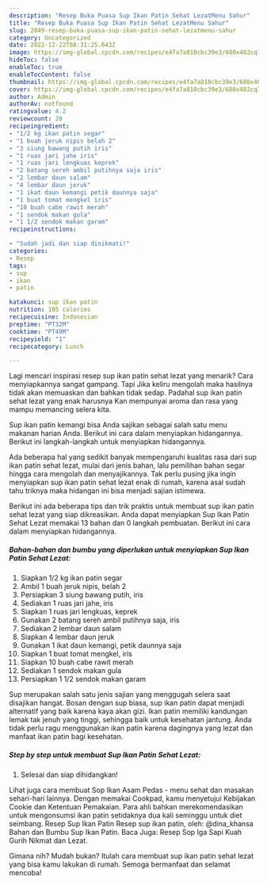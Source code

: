 ```yaml
---
description: "Resep Buka Puasa Sup Ikan Patin Sehat LezatMenu Sahur"
title: "Resep Buka Puasa Sup Ikan Patin Sehat LezatMenu Sahur"
slug: 2049-resep-buka-puasa-sup-ikan-patin-sehat-lezatmenu-sahur
category: Uncategorized
date: 2022-12-22T08:31:25.643Z
image: https://img-global.cpcdn.com/recipes/e4fa7a810cbc39e3/680x482cq70/sup-ikan-patin-sehat-lezat-foto-resep-utama.jpg
hideToc: false
enableToc: true
enableTocContent: false
thumbnail: https://img-global.cpcdn.com/recipes/e4fa7a810cbc39e3/680x482cq70/sup-ikan-patin-sehat-lezat-foto-resep-utama.jpg
cover: https://img-global.cpcdn.com/recipes/e4fa7a810cbc39e3/680x482cq70/sup-ikan-patin-sehat-lezat-foto-resep-utama.jpg
author: Admin
authorAv: notfound
ratingvalue: 4.2
reviewcount: 20
recipeingredient:
- "1/2 kg ikan patin segar"
- "1 buah jeruk nipis belah 2"
- "3 siung bawang putih iris"
- "1 ruas jari jahe iris"
- "1 ruas jari lengkuas keprek"
- "2 batang sereh ambil putihnya saja iris"
- "2 lembar daun salam"
- "4 lembar daun jeruk"
- "1 ikat daun kemangi petik daunnya saja"
- "1 buat tomat mengkel iris"
- "10 buah cabe rawit merah"
- "1 sendok makan gula"
- "1 1/2 sendok makan garam"
recipeinstructions:

- "Sudah jadi dan siap dinikmati!"
categories:
- Resep
tags:
- sup
- ikan
- patin

katakunci: sup ikan patin 
nutrition: 105 calories
recipecuisine: Indonesian
preptime: "PT32M"
cooktime: "PT49M"
recipeyield: "1"
recipecategory: Lunch

---
```



Lagi mencari inspirasi resep sup ikan patin sehat lezat yang menarik? Cara menyiapkannya sangat gampang. Tapi Jika keliru mengolah maka hasilnya tidak akan memuaskan dan bahkan tidak sedap. Padahal sup ikan patin sehat lezat yang enak harusnya Kan mempunyai aroma dan rasa yang mampu memancing selera kita.


Sup ikan patin kemangi bisa Anda sajikan sebagai salah satu menu makanan harian Anda. Berikut ini cara dalam menyiapkan hidangannya. Berikut ini langkah-langkah untuk menyiapkan hidangannya.

Ada beberapa hal yang sedikit banyak mempengaruhi kualitas rasa dari sup ikan patin sehat lezat, mulai dari jenis bahan, lalu pemilihan bahan segar hingga cara mengolah dan menyajikannya. Tak perlu pusing jika ingin menyiapkan sup ikan patin sehat lezat enak di rumah, karena asal sudah tahu triknya maka hidangan ini bisa menjadi sajian istimewa.


Berikut ini ada beberapa tips dan trik praktis untuk membuat sup ikan patin sehat lezat yang siap dikreasikan. Anda dapat menyiapkan Sup Ikan Patin Sehat Lezat memakai 13 bahan dan 0 langkah pembuatan. Berikut ini cara dalam menyiapkan hidangannya.

<!--inarticleads1-->

##### Bahan-bahan dan bumbu yang diperlukan untuk menyiapkan Sup Ikan Patin Sehat Lezat:

1. Siapkan 1/2 kg ikan patin segar
1. Ambil 1 buah jeruk nipis, belah 2
1. Persiapkan 3 siung bawang putih, iris
1. Sediakan 1 ruas jari jahe, iris
1. Siapkan 1 ruas jari lengkuas, keprek
1. Gunakan 2 batang sereh ambil putihnya saja, iris
1. Sediakan 2 lembar daun salam
1. Siapkan 4 lembar daun jeruk
1. Gunakan 1 ikat daun kemangi, petik daunnya saja
1. Siapkan 1 buat tomat mengkel, iris
1. Siapkan 10 buah cabe rawit merah
1. Sediakan 1 sendok makan gula
1. Persiapkan 1 1/2 sendok makan garam


Sup merupakan salah satu jenis sajian yang menggugah selera saat disajikan hangat. Bosan dengan sup biasa, sup ikan patin dapat menjadi alternatif yang baik karena kaya akan gizi. Ikan patin memiliki kandungan lemak tak jenuh yang tinggi, sehingga baik untuk kesehatan jantung. Anda tidak perlu ragu menggunakan ikan patin karena dagingnya yang lezat dan manfaat ikan patin bagi kesehatan. 

<!--inarticleads2-->

##### Step by step untuk membuat Sup Ikan Patin Sehat Lezat:


1. Selesai dan siap dihidangkan!

Lihat juga cara membuat Sop Ikan Asam Pedas - menu sehat dan masakan sehari-hari lainnya. Dengan memakai Cookpad, kamu menyetujui Kebijakan Cookie dan Ketentuan Pemakaian. Para ahli bahkan merekomendasikan untuk mengonsumsi ikan patin setidaknya dua kali seminggu untuk diet seimbang. Resep Sup Ikan Patin Resep sup ikan patin, oleh: @dina_khansa Bahan dan Bumbu Sup Ikan Patin. Baca Juga: Resep Sop Iga Sapi Kuah Gurih Nikmat dan Lezat. 

Gimana nih? Mudah bukan? Itulah cara membuat sup ikan patin sehat lezat yang bisa kamu lakukan di rumah. Semoga bermanfaat dan selamat mencoba!
